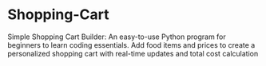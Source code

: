 # Shopping-Cart
Simple Shopping Cart Builder: An easy-to-use Python program for beginners to learn coding essentials. Add food items and prices to create a personalized shopping cart with real-time updates and total cost calculation
